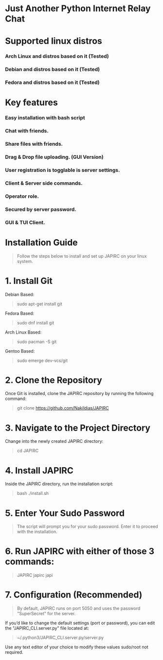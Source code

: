 # Just Another Python Internet Relay Chat
# Supported linux distros
### Arch Linux and distros based on it (Tested)
### Debian and distros based on it (Tested)
### Fedora and distros based on it (Tested)
# Key features
### Easy installation with bash script
### Chat with friends.
### Share files with friends.
### Drag & Drop file uploading. (GUI Version)
### User registration is togglable is server settings.
### Client & Server side commands.
### Operator role.
### Secured by server password.
### GUI & TUI Client.


# Installation Guide

> Follow the steps below to install and set up JAPIRC on your linux system.
# 1. Install Git

Debian Based:

> sudo apt-get install git

Fedora Based:

> sudo dnf install git

Arch Linux Based:

> sudo pacman -S git

Gentoo Based:

> sudo emerge dev-vcs/git

# 2. Clone the Repository

Once Git is installed, clone the JAPIRC repository by running the following command:

> git clone https://github.com/Nakildias/JAPIRC

# 3. Navigate to the Project Directory

Change into the newly created JAPIRC directory:

> cd JAPIRC

# 4. Install JAPIRC

Inside the JAPIRC directory, run the installation script:

> bash ./install.sh

# 5. Enter Your Sudo Password

> The script will prompt you for your sudo password. Enter it to proceed with the installation.

# 6. Run JAPIRC with either of those 3 commands:

> JAPIRC
> japirc
> japi

# 7. Configuration (Recommended)

> By default, JAPIRC runs on port 5050 and uses the password "SuperSecret" for the server.

If you’d like to change the default settings (port or password), you can edit the "JAPIRC_CLI.server.py" file located at:

> ~/.python3/JAPIRC_CLI.server.py/server.py

Use any text editor of your choice to modify these values sudo/root not required.

  
